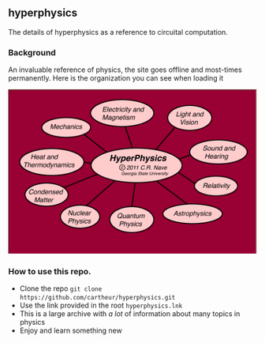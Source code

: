 ## hyperphysics

The details of hyperphysics as a reference to circuital computation.

### Background

An invaluable reference of physics, the site goes offline and most-times permanently. Here is the organization you can see when loading it

![image](/images/main.png)

### How to use this repo.

* Clone the repo ```git clone https://github.com/cartheur/hyperphysics.git```
* Use the link provided in the root ```hyperphysics.lnk```
* This is a large archive with _a lot_ of information about many topics in physics
* Enjoy and learn something new
